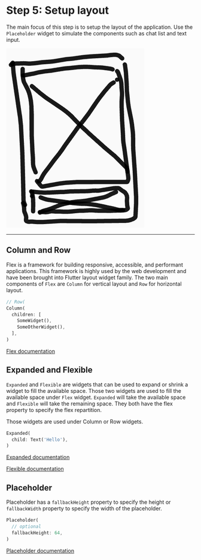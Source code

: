 # Step 5: Setup layout

The main focus of this step is to setup the layout of the application.
Use the `Placeholder` widget to simulate the components such as chat list and text input.

![Setup layout](https://raw.githubusercontent.com/fluttermtl/flutter_chat_workshop/assets/setup_layout.png)

---

## Column and Row

Flex is a framework for building responsive, accessible, and performant applications.
This framework is highly used by the web development and have been brought into Flutter layout widget family.
The two main components of `Flex` are `Column` for vertical layout and `Row` for horizontal layout.

```dart
// Row(
Column(
  children: [
    SomeWidget(),
    SomeOtherWidget(),
  ],
)
```

[Flex documentation](https://api.flutter.dev/flutter/widgets/Flex-class.html)

## Expanded and Flexible

`Expanded` and `Flexible` are widgets that can be used to expand or shrink a widget to fill the available space.
Those two widgets are used to fill the available space under `Flex` widget.
`Expanded` will take the available space and `Flexible` will take the remaining space.
They both have the flex property to specify the flex repartition.

Those widgets are used under Column or Row widgets.

```dart
Expanded(
  child: Text('Hello'),
)
```

[Expanded documentation](https://api.flutter.dev/flutter/widgets/Expanded-class.html)

[Flexible documentation](https://api.flutter.dev/flutter/widgets/Flexible-class.html)

## Placeholder

Placeholder has a `fallbackHeight` property to specify the height or `fallbackWidth` property to specify the width of the placeholder.

```dart
Placeholder(
  // optional
  fallbackHeight: 64,
)
```

[Placeholder documentation](https://api.flutter.dev/flutter/widgets/Placeholder-class.html)
